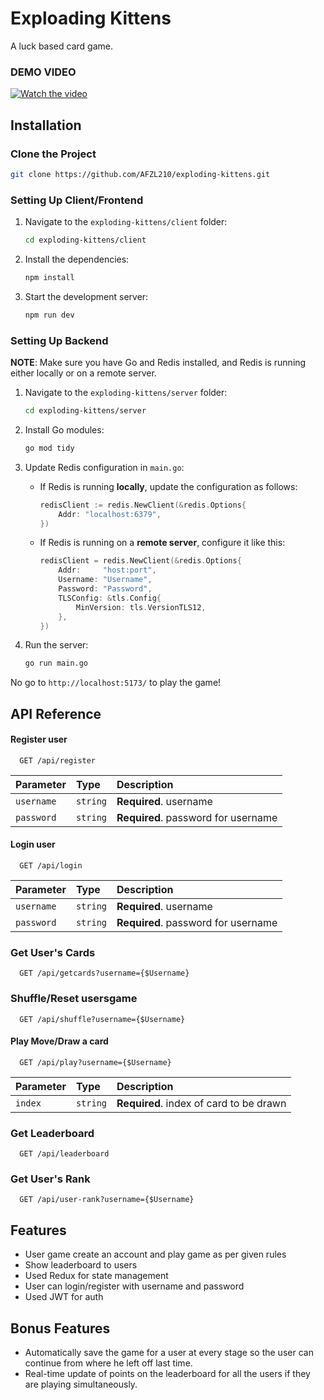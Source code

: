 
# Exploading Kittens

A luck based card game.

### DEMO VIDEO

[![Watch the video](https://img.youtube.com/vi/iBNB24ZarnM/0.jpg)](https://youtu.be/iBNB24ZarnM)




## Installation

### Clone the Project
```bash
git clone https://github.com/AFZL210/exploding-kittens.git
```

### Setting Up Client/Frontend
1. Navigate to the `exploding-kittens/client` folder:
   ```bash
   cd exploding-kittens/client
   ```

2. Install the dependencies:
   ```bash
   npm install
   ```

3. Start the development server:
   ```bash
   npm run dev
   ```

### Setting Up Backend

**NOTE**: Make sure you have Go and Redis installed, and Redis is running either locally or on a remote server.

1. Navigate to the `exploding-kittens/server` folder:
   ```bash
   cd exploding-kittens/server
   ```

2. Install Go modules:
   ```bash
   go mod tidy
   ```

3. Update Redis configuration in `main.go`:

   - If Redis is running **locally**, update the configuration as follows:
     ```go
     redisClient := redis.NewClient(&redis.Options{
         Addr: "localhost:6379",
     })
     ```

   - If Redis is running on a **remote server**, configure it like this:
     ```go
     redisClient = redis.NewClient(&redis.Options{
         Addr:     "host:port",
         Username: "Username",
         Password: "Password",
         TLSConfig: &tls.Config{
             MinVersion: tls.VersionTLS12,
         },
     })
     ```

4. Run the server:
   ```bash
   go run main.go
   ```

No go to ```http://localhost:5173/``` to play the game!
## API Reference

#### Register user

```http
  GET /api/register
```

| Parameter | Type     | Description                       |
| :-------- | :------- | :-------------------------------- |
| `username`      | `string` | **Required**. username |
| `password`      | `string` | **Required**. password for username |



#### Login user

```http
  GET /api/login
```

| Parameter | Type     | Description                       |
| :-------- | :------- | :-------------------------------- |
| `username`      | `string` | **Required**. username |
| `password`      | `string` | **Required**. password for username |

### Get User's Cards

```http
  GET /api/getcards?username={$Username}
```

### Shuffle/Reset usersgame

```http
  GET /api/shuffle?username={$Username}
```

#### Play Move/Draw a card

```http
  GET /api/play?username={$Username}
```

| Parameter | Type     | Description                       |
| :-------- | :------- | :-------------------------------- |
| `index`      | `string` | **Required**. index of card to be drawn |

### Get Leaderboard

```http
  GET /api/leaderboard
```



### Get User's Rank

```http
  GET /api/user-rank?username={$Username}
```



## Features

- User game create an account and play game as per given rules
- Show leaderboard to users
- Used Redux for state management
- User can login/register with username and password
- Used JWT for auth




## Bonus Features

- Automatically save the game for a user at every stage so the user can continue from where he left off last time.
- Real-time update of points on the leaderboard for all the users if they are playing simultaneously. 

